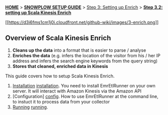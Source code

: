 <a name="top" />

[**HOME**](Home) > [**SNOWPLOW SETUP GUIDE**](Setting-up-Snowplow) > [Step 3: Setting up Enrich](Setting-up-enrich) > [**Step 3.2: setting up Scala Kinesis Enrich**](Setting-up-Scala-Kinesis-Enrich)

[[https://d3i6fms1cm1j0i.cloudfront.net/github-wiki/images/3-enrich.png]] 

## Overview of Scala Kinesis Enrich

1. **Cleans up the data** into a format that is easier to parse / analyse
2. **Enriches the data** (e.g. infers the location of the visitor from his / her IP address and infers the search engine keywords from the query string)
3. **Stores that cleaned, enriched data in Kinesis**

This guide covers how to setup Scala Kinesis Enrich.

1. [Installation] [installation]. You need to install EmrEtlRunner on your own server. It will interact with Amazon Kinesis via the Amazon API
2. [Configuration] [config]. How to use EmrEtlRunner at the command line, to instuct it to process data from your collector
3. [Running] [running].

[installation]: Installing-Scala-Kinesis-Enrich
[config]: Configuring-Scala-Kinesis-Enrich
[running]: Running-Scala-Kinesis-Enrich
